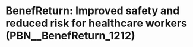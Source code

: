 # BenefReturn: __Improved safety and reduced risk for healthcare workers__ (PBN__BenefReturn_1212)


